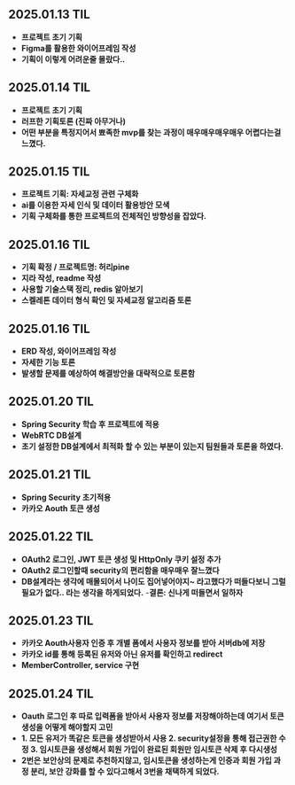 
## 2025.01.13 TIL
- **프로젝트 초기 기획**
- **Figma를 활용한 와이어프레임 작성**
- **기획이 이렇게 어려운줄 몰랐다..**

## 2025.01.14 TIL
- **프로젝트 초기 기획**
- **러프한 기획토론 (진짜 아무거나)**
- **어떤 부분을 특정지어서 뾰족한 mvp를 찾는 과정이 매우매우매우매우 어렵다는걸 느꼈다.**

## 2025.01.15 TIL
- **프로젝트 기획: 자세교정 관련 구체화**
- **ai를 이용한 자세 인식 및 데이터 활용방안 모색**
- **기획 구체화를 통한 프로젝트의 전체적인 방향성을 잡았다.**

## 2025.01.16 TIL
- **기획 확정 / 프로젝트명: 허리pine**
- **지라 작성, readme 작성**
- **사용할 기술스택 정리, redis 알아보기**
- **스켈레톤 데이터 형식 확인 및 자세교정 알고리즘 토론**

## 2025.01.16 TIL
- **ERD 작성, 와이어프레임 작성**
- **자세한 기능 토론**
- **발생할 문제를 예상하여 해결방안을 대략적으로 토론함**

## 2025.01.20 TIL
- **Spring Security 학습 후 프로젝트에 적용**
- **WebRTC DB설계**
- **초기 설정한 DB설계에서 최적화 할 수 있는 부분이 있는지 팀원들과 토론을 하였다.**

## 2025.01.21 TIL
- **Spring Security 초기적용**
- **카카오 Aouth 토큰 생성**

## 2025.01.22 TIL
- **OAuth2 로그인, JWT 토큰 생성 및 HttpOnly 쿠키 설정 추가**
- **OAuth2 로그인할때 security의 편리함을 매우매우 잘느꼈다**
- **DB설계라는 생각에 매몰되어서 나이도 집어넣어야지~ 라고했다가 떠들다보니 그럴필요가 없다.. 라는 생각을 하게되었다.**
-**결론: 신나게 떠들면서 일하자**

## 2025.01.23 TIL
- **카카오 Aouth사용자 인증 후 개별 폼에서 사용자 정보를 받아 서버db에 저장**
- **카카오 id를 통해 등록된 유저와 아닌 유저를 확인하고 redirect**
- **MemberController, service 구현**


## 2025.01.24 TIL
- **Oauth 로그인 후 따로 입력폼을 받아서 사용자 정보를 저장해야하는데 여기서 토큰생성을 어떻게 해야할지 고민**
- **1. 모든 유저가 똑같은 토큰을 생성받아서 사용
    2. security설정을 통해 접근권한 수정
    3. 임시토큰을 생성해서 회원 가입이 완료된 회원만 임시토큰 삭제 후 다시생성**
- **2번은 보안상의 문제로 추천하지않고, 임시토큰을 생성하는게 인증과 회원 가입 과정 분리, 보안 강화를 할 수 있다고해서 3번을 채택하게 되었다.**
